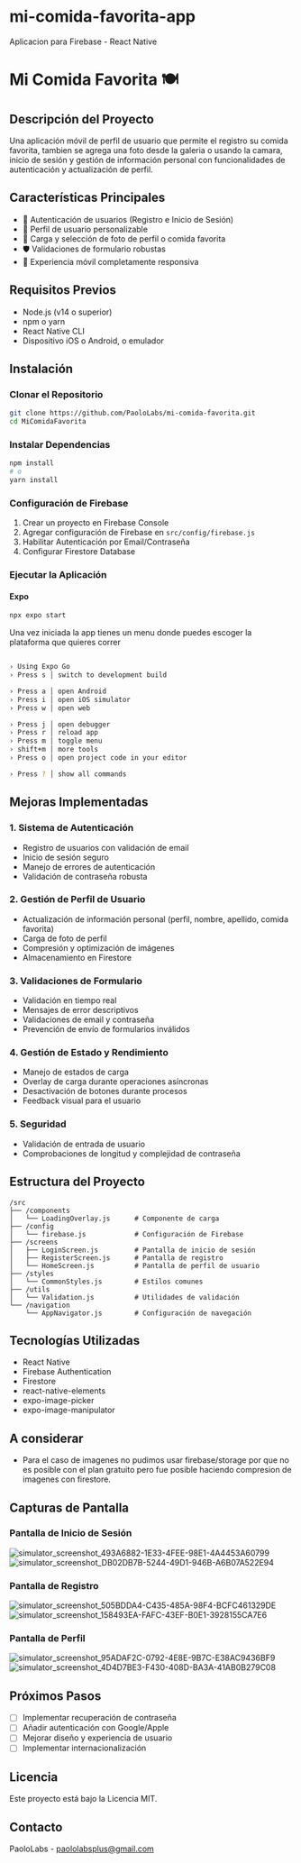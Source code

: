# mi-comida-favorita-app
 Aplicacion para Firebase - React Native

# Mi Comida Favorita 🍽️

## Descripción del Proyecto

Una aplicación móvil de perfil de usuario que permite el registro su comida favorita, tambien se agrega una foto desde la galeria o usando la camara, inicio de sesión y gestión de información personal con funcionalidades de autenticación y actualización de perfil.

## Características Principales

- 🔐 Autenticación de usuarios (Registro e Inicio de Sesión)
- 👤 Perfil de usuario personalizable
- 📸 Carga y selección de foto de perfil o comida favorita
- 🛡️ Validaciones de formulario robustas
- 📱 Experiencia móvil completamente responsiva

## Requisitos Previos

- Node.js (v14 o superior)
- npm o yarn
- React Native CLI
- Dispositivo iOS o Android, o emulador

## Instalación

### Clonar el Repositorio

```bash
git clone https://github.com/PaoloLabs/mi-comida-favorita.git
cd MiComidaFavorita
```

### Instalar Dependencias

```bash
npm install
# o
yarn install
```

### Configuración de Firebase

1. Crear un proyecto en Firebase Console
2. Agregar configuración de Firebase en `src/config/firebase.js`
3. Habilitar Autenticación por Email/Contraseña
4. Configurar Firestore Database

### Ejecutar la Aplicación
#### Expo
```bash
npx expo start
```

Una vez iniciada la app tienes un menu donde puedes escoger la plataforma que quieres correr

```bash

› Using Expo Go
› Press s │ switch to development build

› Press a │ open Android
› Press i │ open iOS simulator
› Press w │ open web

› Press j │ open debugger
› Press r │ reload app
› Press m │ toggle menu
› shift+m │ more tools
› Press o │ open project code in your editor

› Press ? │ show all commands
```

## Mejoras Implementadas

### 1. Sistema de Autenticación
- Registro de usuarios con validación de email
- Inicio de sesión seguro
- Manejo de errores de autenticación
- Validación de contraseña robusta

### 2. Gestión de Perfil de Usuario
- Actualización de información personal (perfil, nombre, apellido, comida favorita) 
- Carga de foto de perfil
- Compresión y optimización de imágenes
- Almacenamiento en Firestore

### 3. Validaciones de Formulario
- Validación en tiempo real
- Mensajes de error descriptivos
- Validaciones de email y contraseña
- Prevención de envío de formularios inválidos

### 4. Gestión de Estado y Rendimiento
- Manejo de estados de carga
- Overlay de carga durante operaciones asíncronas
- Desactivación de botones durante procesos
- Feedback visual para el usuario

### 5. Seguridad
- Validación de entrada de usuario
- Comprobaciones de longitud y complejidad de contraseña

## Estructura del Proyecto

```
/src
├── /components
│   └── LoadingOverlay.js      # Componente de carga
├── /config
│   └── firebase.js            # Configuración de Firebase
├── /screens
│   ├── LoginScreen.js         # Pantalla de inicio de sesión
│   ├── RegisterScreen.js      # Pantalla de registro
│   └── HomeScreen.js          # Pantalla de perfil de usuario
├── /styles
│   └── CommonStyles.js        # Estilos comunes
├── /utils
│   └── Validation.js          # Utilidades de validación
└── /navigation
    └── AppNavigator.js        # Configuración de navegación
```

## Tecnologías Utilizadas

- React Native
- Firebase Authentication
- Firestore
- react-native-elements
- expo-image-picker
- expo-image-manipulator

## A considerar

- Para el caso de imagenes no pudimos usar firebase/storage por que no es posible con el plan gratuito pero fue posible haciendo compresion de imagenes con firestore.

## Capturas de Pantalla

### Pantalla de Inicio de Sesión
![simulator_screenshot_493A6882-1E33-4FEE-98E1-4A4453A60799](https://github.com/user-attachments/assets/3c7af541-d5e3-4322-b456-b995664b4df6)
![simulator_screenshot_DB02DB7B-5244-49D1-946B-A6B07A522E94](https://github.com/user-attachments/assets/a923fbd6-2052-4d3a-ac4e-f57b4b863b47)

### Pantalla de Registro
![simulator_screenshot_505BDDA4-C435-485A-98F4-BCFC461329DE](https://github.com/user-attachments/assets/bf35a7da-7ed6-438f-8afc-41d704eb19de)
![simulator_screenshot_158493EA-FAFC-43EF-B0E1-3928155CA7E6](https://github.com/user-attachments/assets/4ccd8915-cb49-4a14-b698-72ba2d05c4d7)


### Pantalla de Perfil
![simulator_screenshot_95ADAF2C-0792-4E8E-9B7C-E38AC9436BF9](https://github.com/user-attachments/assets/6547d05f-a59d-4dfc-b329-2acfcc52bd0a)
![simulator_screenshot_4D4D7BE3-F430-408D-BA3A-41AB0B279C08](https://github.com/user-attachments/assets/9af0b0fc-1598-40f5-a2d0-d89b0ce7f530)


## Próximos Pasos

- [ ] Implementar recuperación de contraseña
- [ ] Añadir autenticación con Google/Apple
- [ ] Mejorar diseño y experiencia de usuario
- [ ] Implementar internacionalización

## Licencia

Este proyecto está bajo la Licencia MIT.

## Contacto

PaoloLabs - paololabsplus@gmail.com
